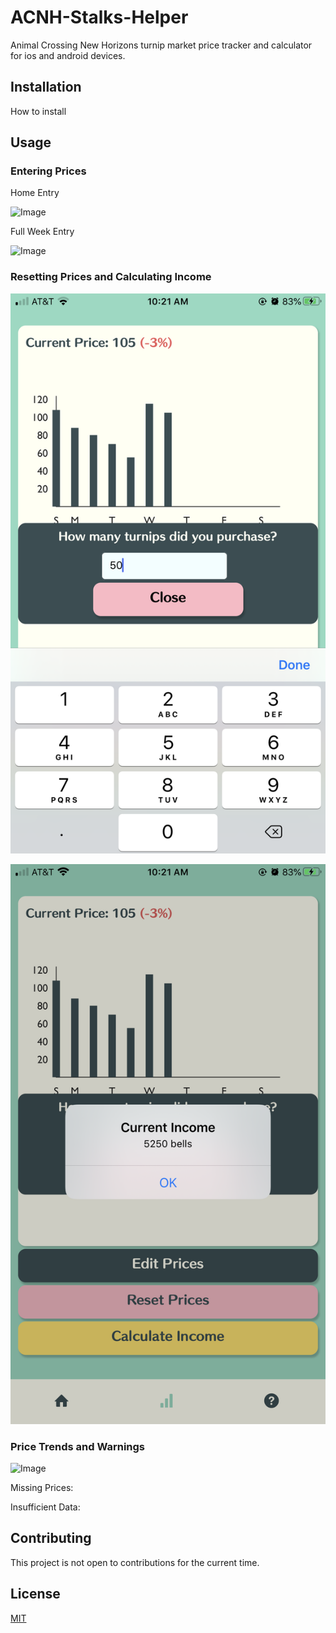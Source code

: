 # ACNH-Stalks-Helper

Animal Crossing New Horizons turnip market price tracker and calculator for ios and android devices.

## Installation

How to install

## Usage

### Entering Prices

Home Entry

![Image](https://media.giphy.com/media/kGhobi1Cnjlpzk3mqP/giphy.gif)

Full Week Entry

![Image](https://media.giphy.com/media/YP2aTDsx7A1QailS5t/giphy.gif)

### Resetting Prices and Calculating Income

![Image](/client/assets/calc_a.PNG)

![Image](/client/assets/calc_b.PNG)

### Price Trends and Warnings

![Image](https://im6.ezgif.com/tmp/ezgif-6-b08b0b401cd7.gif)

Missing Prices:

Insufficient Data:

## Contributing

This project is not open to contributions for the current time.

## License

[MIT](https://choosealicense.com/licenses/mit/)
